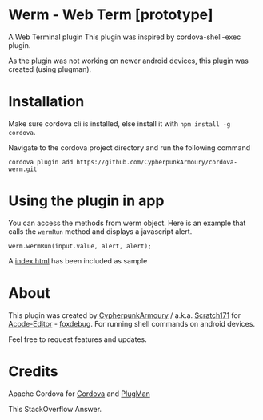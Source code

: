 # Werm - Web Term [prototype]
A Web Terminal plugin
This plugin was inspired by cordova-shell-exec plugin.

As the  plugin was not working on newer android devices, this plugin was created (using plugman).


# Installation
Make sure cordova cli is installed,
else install it with `npm install -g cordova`.

Navigate to the cordova project directory and run the following command

`cordova plugin add https://github.com/CypherpunkArmoury/cordova-werm.git`


# Using the plugin in app
You can access the methods from werm object.
Here is an example that calls the `wermRun` method and displays a javascript alert.

`werm.wermRun(input.value, alert, alert);`

A [index.html](https://github.com/CypherpunkArmoury/cordova-werm/blob/master/index.html) has been included as sample


# About
This plugin was created by [CypherpunkArmoury](https://github.com/CypherpunkArmoury) / a.k.a. [Scratch171](https://github.com/scratchie171) for [Acode-Editor](https://play.google.com/store/apps/details?id=com.foxdebug.acode) - [foxdebug](https://github.com/deadlyjack). For running shell commands on android devices.

Feel free to request features and updates.


# Credits
Apache Cordova for [Cordova](https://cordova.apache.org/docs/en/latest/guide/platforms/android/plugin.html) and [PlugMan](https://www.npmjs.com/package/plugman)

This StackOverflow Answer.

